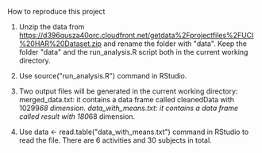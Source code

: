 How to reproduce this project

1. Unzip the data from https://d396qusza40orc.cloudfront.net/getdata%2Fprojectfiles%2FUCI%20HAR%20Dataset.zip and rename the folder with "data".
Keep the folder "data" and the run_analysis.R script both in the current working directory.

2. Use source("run_analysis.R") command in RStudio.

3. Two output files will be generated in the current working directory:
merged_data.txt: it contains a data frame called cleanedData with 10299*68 dimension.
data_with_means.txt: it contains a data frame called result with 180*68 dimension.

4. Use data <- read.table("data_with_means.txt") command in RStudio to read the file. There are 6 activities and 30 subjects in total.
